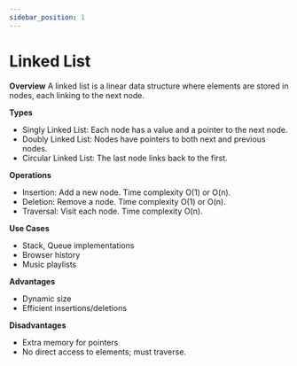 ```yaml
---
sidebar_position: 1
---
```


# Linked List 

**Overview**
A linked list is a linear data structure where elements are stored in nodes, each linking to the next node.

**Types**
* Singly Linked List: Each node has a value and a pointer to the next node.
* Doubly Linked List: Nodes have pointers to both next and previous nodes.
* Circular Linked List: The last node links back to the first.

**Operations**
* Insertion: Add a new node. Time complexity O(1) or O(n).
* Deletion: Remove a node. Time complexity O(1) or O(n).
* Traversal: Visit each node. Time complexity O(n).

**Use Cases**
* Stack, Queue implementations
* Browser history
* Music playlists

**Advantages**
* Dynamic size
* Efficient insertions/deletions

**Disadvantages**
* Extra memory for pointers
* No direct access to elements; must traverse.